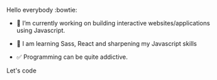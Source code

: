 Hello everybody :bowtie:

- 🔭 I’m currently working on building interactive websites/applications using Javascript.
- 🌱 I am learning Sass, React and sharpening my Javascript skills

- :white_check_mark:  Programming can be quite addictive.

Let's code 



<!--
**AsanteWiebers/AsanteWiebers** is a ✨ _special_ ✨ repository because its `README.md` (this file) appears on your GitHub profile.

Here are some ideas to get you started:

- 🔭 I’m currently working on ...
- 🌱 I’m currently learning ...
- 👯 I’m looking to collaborate on ...
- 🤔 I’m looking for help with ...
- 💬 Ask me about ...
- 📫 How to reach me: ...
- 😄 Pronouns: ...
- ⚡ Fun fact: ...
-->
